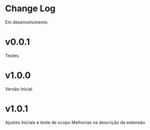 # Change Log
Em desenvolvimento. 
# v0.0.1
Testes.
# v1.0.0
Versão Inicial
# v1.0.1
Ajustes Iniciais e teste de scopo
Melhorias na descrição da extensão
